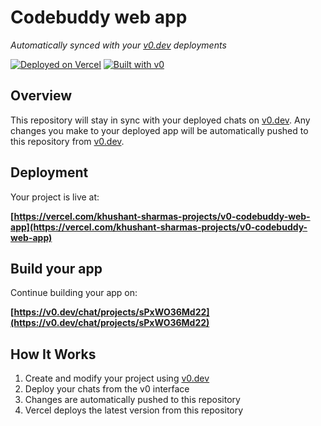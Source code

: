 # Codebuddy web app

*Automatically synced with your [v0.dev](https://v0.dev) deployments*

[![Deployed on Vercel](https://img.shields.io/badge/Deployed%20on-Vercel-black?style=for-the-badge&logo=vercel)](https://vercel.com/khushant-sharmas-projects/v0-codebuddy-web-app)
[![Built with v0](https://img.shields.io/badge/Built%20with-v0.dev-black?style=for-the-badge)](https://v0.dev/chat/projects/sPxWO36Md22)

## Overview

This repository will stay in sync with your deployed chats on [v0.dev](https://v0.dev).
Any changes you make to your deployed app will be automatically pushed to this repository from [v0.dev](https://v0.dev).

## Deployment

Your project is live at:

**[https://vercel.com/khushant-sharmas-projects/v0-codebuddy-web-app](https://vercel.com/khushant-sharmas-projects/v0-codebuddy-web-app)**

## Build your app

Continue building your app on:

**[https://v0.dev/chat/projects/sPxWO36Md22](https://v0.dev/chat/projects/sPxWO36Md22)**

## How It Works

1. Create and modify your project using [v0.dev](https://v0.dev)
2. Deploy your chats from the v0 interface
3. Changes are automatically pushed to this repository
4. Vercel deploys the latest version from this repository
